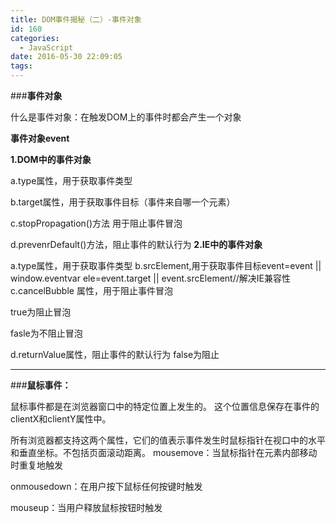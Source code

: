 ```yaml
---
title: DOM事件揭秘（二）-事件对象
id: 160
categories:
  - JavaScript
date: 2016-05-30 22:09:05
tags:
---
```


###**事件对象**

什么是事件对象：在触发DOM上的事件时都会产生一个对象
<!--more-->
**事件对象event**

**1.DOM中的事件对象**

a.type属性，用于获取事件类型

b.target属性，用于获取事件目标（事件来自哪一个元素）

c.stopPropagation()方法 用于阻止事件冒泡

d.prevenrDefault()方法，阻止事件的默认行为
**2.IE中的事件对象**

a.type属性，用于获取事件类型
b.srcElement,用于获取事件目标event=event || window.eventvar ele=event.target || event.srcElement//解决IE兼容性c.cancelBubble 属性，用于阻止事件冒泡

true为阻止冒泡

fasle为不阻止冒泡

d.returnValue属性，阻止事件的默认行为  false为阻止
***
###**鼠标事件：**

鼠标事件都是在浏览器窗口中的特定位置上发生的。
这个位置信息保存在事件的clientX和clientY属性中。

所有浏览器都支持这两个属性，它们的值表示事件发生时鼠标指针在视口中的水平和垂直坐标。不包括页面滚动距离。
mousemove：当鼠标指针在元素内部移动时重复地触发

onmousedown：在用户按下鼠标任何按键时触发

mouseup：当用户释放鼠标按钮时触发